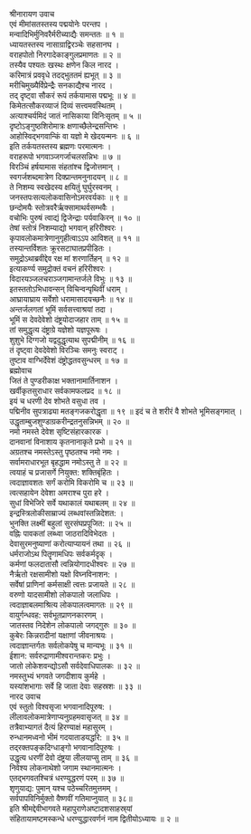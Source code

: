 श्रीनारायण उवाच  
एवं मीमांसतस्तस्य पद्मयोनेः परन्तप ।  
मन्वादिभिर्मुनिवरैर्मरीच्याद्यैः समन्ततः ॥ १ ॥  
ध्यायतस्तस्य नासाग्राद्विरञ्चेः सहसानघ ।  
वराहपोतो निरगादेकाङ्गुलप्रमाणतः ॥ २ ॥  
तस्यैव पश्यतः खस्थः क्षणेन किल नारद ।  
करिमात्रं प्रववृधे तदद्‌भुततमं ह्यभूत् ॥ ३ ॥  
मरीचिमुख्यैर्विप्रेन्द्रैः सनकाद्यैश्च नारद ।  
तद्‌ दृष्ट्वा सौकरं रूपं तर्कयामास पद्मभूः ॥ ४ ॥  
किमेतत्सौकरव्याजं दिव्यं सत्त्वमवस्थितम् ।  
अत्याश्चर्यमिदं जातं नासिकाया विनिःसृतम् ॥ ५ ॥  
दृष्टोऽङ्गुष्ठशिरोमात्रः क्षणाच्छैलेन्द्रसन्तिभः ।  
आहोस्विद्भगवान्किं वा यज्ञो मे खेदयन्मनः ॥ ६ ॥  
इति तर्कयतस्तस्य ब्रह्मणः परमात्मनः ।  
वराहरूपो भगवाञ्जगर्जाचलसन्निभः ॥ ७ ॥  
विरञ्चिं हर्षयामास संहतांश्च द्विजोत्तमान् ।  
स्वगर्जशब्दमात्रेण दिक्प्रान्तमनुनादयन् ॥ ८ ॥  
ते निशम्य स्वखेदस्य क्षयितुं घुर्घुरस्वनम् ।  
जनस्तपःसत्यलोकवासिनोऽमरवर्यकाः ॥ ९ ॥  
छन्दोमयैः स्तोत्रवरैर्ऋक्सामाथर्वसम्भवैः ।  
वचोभिः पुरुषं त्वाद्यं द्विजेन्द्राः पर्यवाकिरन् ॥ १० ॥  
तेषां स्तोत्रं निशम्याद्यो भगवान् हरिरीश्वरः ।  
कृपावलोकमात्रेणानुगृहीत्वाऽऽप आविशत् ॥ ११ ॥  
तस्यान्तर्विशतः क्रूरसटाघातप्रपीडितः ।  
समुद्रोऽथाब्रवीद्देव रक्ष मां शरणार्तिहन् ॥ १२ ॥  
इत्याकर्ण्य समुद्रोक्तं वचनं हरिरीश्वरः ।  
विदारयञ्जलचराञ्जगामान्तर्जले विभुः ॥ १३ ॥  
इतस्ततोऽभिधावन्सन् विचिन्वन्पृथिवीं धराम् ।  
आघ्रायाघ्राय सर्वेशो धरामासादयच्छनैः ॥ १४ ॥  
अन्तर्जलगतां भूमिं सर्वसत्त्वाश्रयां तदा ।  
भूमिं स देवदेवेशो दंष्ट्रयोदाजहार ताम् ॥ १५ ॥  
तां समुद्धृत्य दंष्ट्राग्रे यज्ञेशो यज्ञपूरूषः ।  
शुशुभे दिग्गजो यद्वदुद्धृत्याथ सुपद्मीनीम् ॥ १६ ॥  
तं दृष्ट्वा देवदेवेशो विरञ्चिः समनुः स्वराट् ।  
तुष्टाव वाग्भिर्देवेशं दंष्ट्रोद्धतवसुन्धरम् ॥ १७ ॥  
ब्रह्मोवाच  
जितं ते पुण्डरीकाक्ष भक्तानामार्तिनाशन ।  
खर्वीकृतसुराधार सर्वकामफलप्रद ॥ १८ ॥  
इयं च धरणी देव शोभते वसुधा तव ।  
पद्मिनीव सुपत्राढ्या मतङ्गजकरोद्धृता ॥ १९ ॥
इदं च ते शरीरं वै शोभते भूमिसङ्गमात् ।  
उद्धृताम्बुजशुण्डाग्रकरीन्द्रतनुसन्निभम् ॥ २० ॥  
नमो नमस्ते देवेश सृष्टिसंहारकारक ।  
दानवानां विनाशाय कृतनानाकृते प्रभो ॥ २१ ॥  
अग्रतश्च नमस्तेऽस्तु पृष्ठतश्च नमो नमः ।  
सर्वामराधारभूत बृहद्धाम नमोऽस्तु ते ॥ २२ ॥  
त्वयाहं च प्रजासर्गे नियुक्त: शक्तिबृंहितः ।  
त्वदाज्ञावशतः सर्गं करोमि विकरोमि च ॥ २३ ॥  
त्वत्सहायेन देवेशा अमराश्च पुरा हरे ।  
सुधां विभेजिरे सर्वे यथाकालं यथाबलम् ॥ २४ ॥  
इन्द्रस्त्रिलोकीसाम्राज्यं लब्धवांस्तन्निदेशत: ।  
भुनक्ति लक्ष्मीं बहुलां सुरसंघप्रपूजित: ॥ २५ ॥  
वह्निः पावकतां लब्ध्वा जाठरादिविभेदतः ।  
देवासुरमनुष्याणां करोत्याप्यायनं तथा ॥ २६ ॥  
धर्मराजोऽथ पितॄणामधिपः सर्वकर्मदृक् ।  
कर्मणां फलदातासौ त्वन्नियोगादधीश्वरः ॥ २७ ॥  
नैर्ऋतो रक्षसामीशो यक्षो विघ्नविनाशन: ।  
सर्वेषां प्राणिनां कर्मसाक्षी त्वत्तः प्रजायते ॥ २८ ॥  
वरुणो यादसामीशो लोकपालो जलाधिपः ।  
त्वदाज्ञाबलमाश्रित्य लोकपालत्वमागतः ॥ २९ ॥  
वायुर्गन्धवह: सर्वभूतप्राणनकारणम् ।  
जातस्तव निदेशेन लोकपालो जगद्‌गुरुः ॥ ३० ॥  
कुबेरः किन्नरादीनां यक्षाणां जीवनाश्रयः ।  
त्वदाज्ञान्तर्गतः सर्वलोकपेषु च मान्यभूः ॥ ३१ ॥  
ईशान: सर्वरुद्राणामीश्वरान्तकरः प्रभुः ।  
जातो लोकेशवन्द्योऽसौ सर्वदेवाधिपालकः ॥ ३२ ॥  
नमस्तुभ्यं भगवते जगदीशाय कुर्महे ।  
यस्यांशभागाः सर्वे हि जाता देवाः सहस्रशः ॥ ३३ ॥  
नारद उवाच  
एवं स्तुतो विश्वसृजा भगवानादिपूरुष: ।  
लीलावलोकमात्रेणाप्यनुग्रहमवासृजत् ॥ ३४ ॥  
तत्रैवाभ्यागतं दैत्यं हिरण्याक्षं महासुरम् ।  
रुन्धानमध्वनो भीमं गदयाताडयद्धरि: ॥ ३५ ॥  
तद्‌रक्तपङ्कदिग्धाङ्गो भगवानादिपूरुषः ।  
उद्धृत्य धरणीं देवो दंष्ट्रया लीलयाप्सु ताम् ॥ ३६ ॥  
निवेश्य लोकनाथेशो जगाम स्थानमात्मनः ।  
एतद्‌भगवतश्चित्रं धरण्युद्धरणं परम् ॥ ३७ ॥  
शृणुयाद्य: पुमान् यश्च पठेच्चरितमुत्तमम् ।  
सर्वपापविनिर्मुक्तो वैष्णवीं गतिमाप्नुयात् ॥ ३८॥  
इति श्रीमद्देवीभागवते महापुराणेअष्टादशसाहस्र्यां  
संहितायामष्टमस्कन्धे धरण्युद्धारवर्णनं नाम द्वितीयोऽध्यायः ॥ २ ॥
